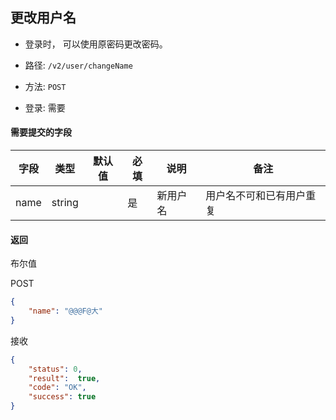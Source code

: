 ## 更改用户名

* 登录时， 可以使用原密码更改密码。

* 路径: ```/v2/user/changeName```
* 方法: ```POST```
* 登录: 需要

#### 需要提交的字段


| 字段          	| 类型    	| 默认值 	| 必填 	| 说明               	| 备注                         	|
|--------------	|---------	|--------	|------	|--------------------	|------------------------------	|
| name             | string  	|        	| 是   	| 新用户名            | 用户名不可和已有用户重复    	|

#### 返回

布尔值

POST
```json
{
	"name": "@@@F@大"
}
```

接收

```json
{
    "status": 0,
    "result":  true,
    "code": "OK",
    "success": true
}
```